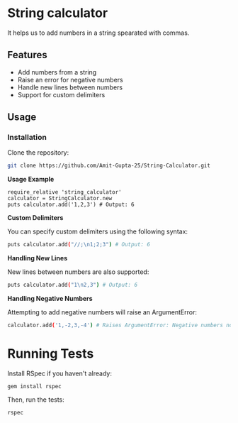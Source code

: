 # String calculator

It helps us to add numbers in a string spearated with commas.

## Features

- Add numbers from a string
- Raise an error for negative numbers
- Handle new lines between numbers
- Support for custom delimiters

## Usage

### Installation

Clone the repository:

```bash
git clone https://github.com/Amit-Gupta-25/String-Calculator.git
```

**Usage Example**
  ```example
  require_relative 'string_calculator'
  calculator = StringCalculator.new
  puts calculator.add('1,2,3') # Output: 6
  ```

**Custom Delimiters**

 You can specify custom delimiters using the following syntax:

```bash
puts calculator.add("//;\n1;2;3") # Output: 6
```

**Handling New Lines**

New lines between numbers are also supported:

```bash
puts calculator.add("1\n2,3") # Output: 6
```

**Handling Negative Numbers**

Attempting to add negative numbers will raise an ArgumentError:

```bash
calculator.add('1,-2,3,-4') # Raises ArgumentError: Negative numbers not allowed: -2, -4
```
# Running Tests

Install RSpec if you haven't already:

```bundle
gem install rspec
```

Then, run the tests:

```rspec
rspec
```
